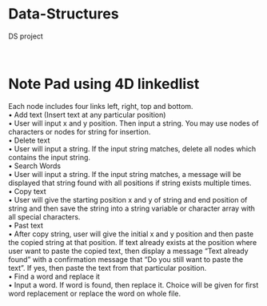 # Data-Structures
DS project 

<br>
<h1>Note Pad using 4D linkedlist</h1>
Each node includes four links left, right, top and bottom.
<br>• Add text (Insert text at any particular position)
<br>• User will input x and y position. Then input a string. You may use nodes of characters or nodes for string for insertion.
<br>• Delete text
<br>• User will input a string. If the input string matches, delete all nodes which contains the input string.
<br>• Search Words
<br>• User will input a string. If the input string matches, a message will be displayed that string found with all positions if string exists multiple times.
<br>• Copy text
<br>• User will give the starting position x and y of string and end position of string and then save the string into a string variable or character array with all special characters.
<br>• Past text
<br>• After copy string, user will give the initial x and y position and then paste the copied string at that position. If text already exists at the position where user want to paste the copied text, then display a message “Text already found” with a confirmation message that “Do you still want to paste the text”. If yes, then paste the text from that particular position.
<br>• Find a word and replace it
<br>• Input a word. If word is found, then replace it. Choice will be given for first word replacement or replace the word on whole file.
